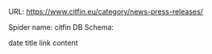 URL: https://www.citfin.eu/category/news-press-releases/

Spider name: citfin
DB Schema:

date
title
link
content
